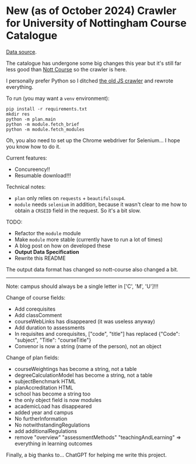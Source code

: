 # New (as of October 2024) Crawler for University of Nottingham Course Catalogue

[Data source](https://campus.nottingham.ac.uk/psp/csprd_pub/EMPLOYEE/HRMS/c/UN_PROG_AND_MOD_EXTRACT.UN_PAM_CRSE_EXTRCT.GBL).

The catalogue has undergone some big changes this year but it's still far less good than [Nott Course](https://nott-course.uk) so the crawler is here.

I personally prefer Python so I ditched [the old JS crawler](https://github.com/EricWay1024/uCourse-crawler/) and rewrote everything.

To run (you may want a `venv` environment):
```
pip install -r requirements.txt
mkdir res
python -m plan.main
python -m module.fetch_brief
python -m module.fetch_modules
```
Oh, you also need to set up the Chrome webdriver for Selenium... I hope you know how to do it.

Current features:
- Concureency!!
- Resumable download!!!

Technical notes:
- `plan` only relies on `requests` + `beautifulsoup4`.
- `module` needs `selenium` in addition, because it wasn't clear to me how to obtain a `CRSEID` field in the request. So it's a bit slow.


TODO:
- Refactor the `module` module
- Make `module` more stable (currently have to run a lot of times)
- A blog post on how on developed these
- **Output Data Specification**
- Rewrite this README

The output data format has changed so nott-course also changed a bit.

---

Note: campus should always be a single letter in ['C', 'M', 'U']!!!

Change of course fields:
- Add corequisites
- Add classComment
- courseWebLinks has disappeared (it was useless anyway)
- Add duration to assessments
- In requisites and corequisites, ["code", "title"] has replaced  {"Code": "subject", "Title": "courseTitle"}
- Convenor is now a string (name of the person), not an object


Change of plan fields:
- courseWeightings has become a string, not a table
- degreeCalculationModel has become a string, not a table
- subjectBenchmark HTML
- planAccreditation HTML
- school has become a string too
- the only object field is now modules
- academicLoad has disappeared
- added year and campus
- No furtherInformation
- No notwithstandingRegulations
- add additionalRegulations
- remove "overview"
        "assessmentMethods"
        "teachingAndLearning" => everything in learning outcomes

Finally, a big thanks to... ChatGPT for helping me write this project.